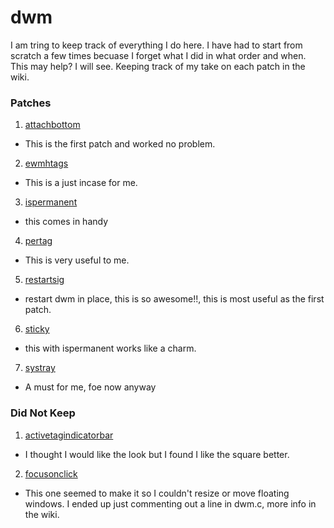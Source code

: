 # dwm

I am tring to keep track of everything I do here. I have had to start from scratch a few times becuase I forget what I did in what order and when. This may help? I will see.
Keeping track of my take on each patch in the wiki.

### Patches
1. [attachbottom](https://dwm.suckless.org/patches/attachbottom/)
  - This is the first patch and worked no problem.
2. [ewmhtags](http://dwm.suckless.org/patches/ewmhtags/)
  - This is a just incase for me.
3. [ispermanent](http://dwm.suckless.org/patches/ispermanent/)
  - this comes in handy
   
4. [pertag](http://dwm.suckless.org/patches/pertag/)
  - This is very useful to me.
  
5. [restartsig](http://dwm.suckless.org/patches/restartsig/)
  - restart dwm in place, this is so awesome!!, this is most useful as the first patch.
  
6. [sticky](http://dwm.suckless.org/patches/sticky/)
  - this with ispermanent works like a charm.
  
7. [systray](http://dwm.suckless.org/patches/systray/)
  - A must for me, foe now anyway

### Did Not Keep
1. [activetagindicatorbar](http://dwm.suckless.org/patches/activetagindicatorbar/)
 - I thought I would like the look but I found I like the square better.
2. [focusonclick](http://dwm.suckless.org/patches/focusonclick/)
 - This one seemed to make it so I couldn't resize or move floating windows. I ended up just commenting out a line in dwm.c, more info in the wiki.
